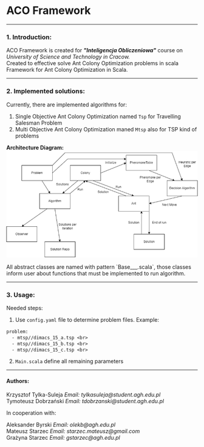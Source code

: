 # ACO Framework

---

### 1. Introduction:


ACO Framework is created for <b><i>"Inteligencja Obliczeniowa"</i></b> course on 
<i>University of Science and Technology in Cracow.</i>  
Created to effective solve Ant Colony Optimization problems in scala
Framework for Ant Colony Optimization in Scala.

---

### 2. Implemented solutions:

Currently, there are implemented algorithms for:
1. Single Objective Ant Colony Optimization named `Tsp` for Travelling Salesman Problem
2. Multi Objective Ant Colony Optimization maned `Mtsp` also for TSP kind of problems

<b> Architecture Diagram: </b><br>
![Architecture Diagram](/architecture.png)

<p>All abstract classes are named with pattern `Base___.scala`, those classes inform user
about functions that must be implemented to run algorithm.</p>

---

### 3. Usage:

Needed steps:
1. Use `config.yaml` file to determine problem files. Example:  

```
problem:
  - mtsp//dimacs_15_a.tsp <br>
  - mtsp//dimacs_15_b.tsp <br>
  - mtsp//dimacs_15_c.tsp <br>
```
2. `Main.scala` define all remaining parameters



---

#### Authors:
<p>Krzysztof Tylka-Suleja <i> Email: tylkasuleja@student.agh.edu.pl </i><br>
Tymoteusz Dobrzański <i> Email: tdobrzanski@student.agh.edu.pl </i><br></p>

In cooperation with:<br>
<p>Aleksander Byrski <i> Email: olekb@agh.edu.pl </i> <br>
Mateusz Starzec <i> Email: starzec.mateusz@gmail.com </i><br>
Grażyna Starzec <i> Email: gstarzec@agh.edu.pl </i><br></p>
